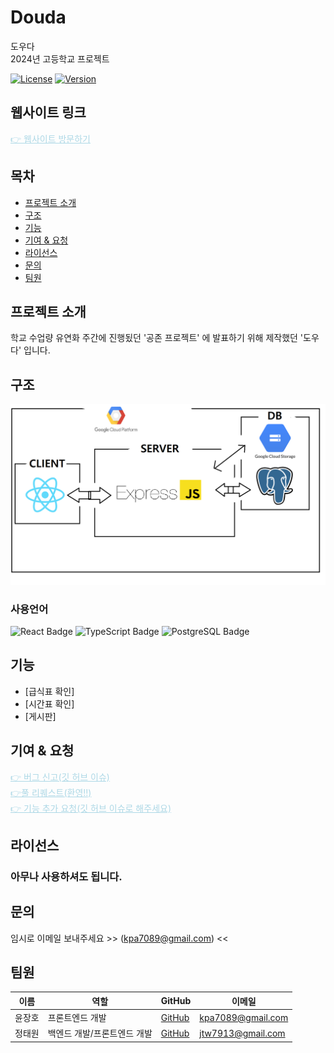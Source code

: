 # Douda
도우다<br>
2024년 고등학교 프로젝트

[![License](https://img.shields.io/badge/license-MIT-blue.svg)](LICENSE)
[![Version](https://img.shields.io/badge/version-1.0.0-green.svg)](VERSION)

<h2>웹사이트 링크</h2>
<a href="https://douda.kro.kr" style="color: lightblue;">👉 웹사이트 방문하기</a>

## 목차
- [프로젝트 소개](#프로젝트-소개)
- [구조](#구조)
- [기능](#기능)
- [기여 & 요청](#기여&요청)
- [라이선스](#라이선스)
- [문의](#문의)
- [팀원](#팀원)

## 프로젝트 소개
학교 수업량 유연화 주간에 진행됬던 '공존 프로젝트' 에
발표하기 위해 제작했던 '도우다' 입니다.

## 구조
![프로젝트 구조](./str.png)
<h3>사용언어</h3>
<img src="https://img.shields.io/badge/React-20232A?style=for-the-badge&logo=react&logoColor=61DAFB" alt="React Badge" /> 
<img src="https://img.shields.io/badge/TypeScript-007ACC?style=for-the-badge&logo=typescript&logoColor=white" alt="TypeScript Badge" />
<img src="https://img.shields.io/badge/PostgreSQL-316192?style=for-the-badge&logo=postgresql&logoColor=white" alt="PostgreSQL Badge" />

## 기능
- [급식표 확인]
- [시간표 확인]
- [게시판]

## 기여 & 요청

<a href="https://github.com/HolymolyAstatine/Douda/issues" style="color: lightblue;">👉 버그 신고(깃 허브 이슈)</a> <br>
<a href="https://github.com/HolymolyAstatine/Douda/pulls" style="color: lightblue;">👉풀 리퀘스트(환영!!)</a> <br>
<a href="https://github.com/HolymolyAstatine/Douda/issues" style="color: lightblue;">👉 기능 추가 요청(깃 허브 이슈로 해주세요)</a> <br>

## 라이선스
<h3>아무나 사용하셔도 됩니다.</h3>

## 문의
임시로 이메일 보내주세요 >> (kpa7089@gmail.com)  << <br>

## 팀원

| 이름     | 역할            | GitHub                           | 이메일               |
|----------|-----------------|----------------------------------|----------------------|
| 윤장호   | 프론트엔드 개발  | [GitHub](https://github.com/HolymolyAstatine)| kpa7089@gmail.com      |
| 정태원 | 백엔드 개발/프론트엔드 개발 | [GitHub](https://github.com/hafskjfha) | jtw7913@gmail.com |

